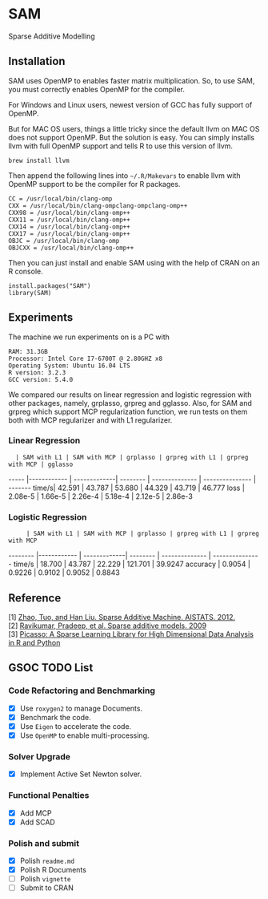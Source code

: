 # SAM
Sparse Additive Modelling

## Installation

SAM uses OpenMP to enables faster matrix multiplication. So, to use SAM, you must correctly enables OpenMP for the compiler.

For Windows and Linux users, newest version of GCC has fully support of OpenMP.

But for MAC OS users, things a little tricky since the default llvm on MAC OS does not support OpenMP. But the solution is easy. You can simply installs llvm with full OpenMP support and tells R to use this version of llvm.

```
brew install llvm
```

Then append the following lines into `~/.R/Makevars` to enable llvm with OpenMP support to be the compiler for R packages.

```
CC = /usr/local/bin/clang-omp
CXX = /usr/local/bin/clang-ompclang-ompclang-omp++
CXX98 = /usr/local/bin/clang-omp++
CXX11 = /usr/local/bin/clang-omp++
CXX14 = /usr/local/bin/clang-omp++
CXX17 = /usr/local/bin/clang-omp++
OBJC = /usr/local/bin/clang-omp
OBJCXX = /usr/local/bin/clang-omp++
```

Then you can just install and enable SAM using with the help of CRAN on an R console.

```
install.packages("SAM")
library(SAM)
```

## Experiments

The machine we run experiments on is a PC with

```
RAM: 31.3GB
Processor: Intel Core I7-6700T @ 2.80GHZ x8
Operating System: Ubuntu 16.04 LTS
R version: 3.2.3
GCC version: 5.4.0
```

We compared our results on linear regression and logistic regression with other packages, namely, grplasso, grpreg and gglasso. Also, for SAM and grpreg which support MCP regularization function, we run tests on them both with MCP regularizer and with L1 regularizer.

### Linear Regression

      | SAM with L1 | SAM with MCP | grplasso | grpreg with L1 | grpreg with MCP | gglasso
----- |------------ | -------------| -------- | -------------- | --------------- | -------
time/s| 42.591      | 43.787       | 53.680   | 44.329         | 43.719          | 46.777
loss  | 2.08e-5     | 1.66e-5      | 2.26e-4  | 5.18e-4        | 2.12e-5         | 2.86e-3


### Logistic Regression

         | SAM with L1 | SAM with MCP | grplasso | grpreg with L1 | grpreg with MCP
-------- |------------ | -------------| -------- | -------------- | ---------------
time/s   | 18.700      | 43.787       | 22.229   | 121.701        | 39.9247
accuracy | 0.9054      | 0.9226       | 0.9102   | 0.9052         | 0.8843



## Reference
[1] [Zhao, Tuo, and Han Liu. Sparse Additive Machine. AISTATS. 2012.](http://proceedings.mlr.press/v22/zhao12/zhao12.pdf)  
[2] [Ravikumar, Pradeep, et al. Sparse additive models. 2009](https://rss.onlinelibrary.wiley.com/doi/epdf/10.1111/j.1467-9868.2009.00718.x)   
[3] [Picasso: A Sparse Learning Library for High Dimensional Data Analysis in R and Python](https://cran.r-project.org/web/packages/picasso/vignettes/vignette.pdf)



## GSOC TODO List

### Code Refactoring and Benchmarking
- [x] Use `roxygen2` to manage Documents.
- [x] Benchmark the code.
- [x] Use `Eigen` to accelerate the code.
- [x] Use `OpenMP` to enable multi-processing.

### Solver Upgrade
- [x] Implement Active Set Newton solver.

### Functional Penalties
- [x] Add MCP
- [x] Add SCAD

### Polish and submit
- [x] Polish `readme.md`
- [x] Polish R Documents
- [ ] Polish `vignette`
- [ ] Submit to CRAN
